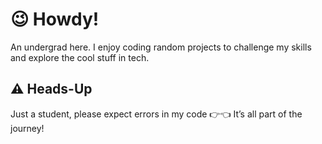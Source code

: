 # 😉 Howdy!
An undergrad here. I enjoy coding random projects to challenge my skills and explore the cool stuff in tech.

## ⚠️ Heads-Up
Just a student, please expect errors in my code 👉👈 It’s all part of the journey!
